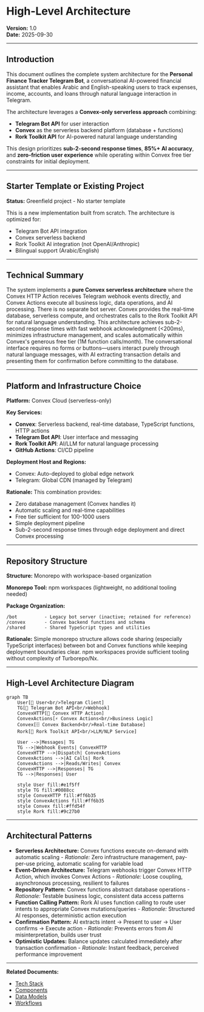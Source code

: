 # High-Level Architecture

**Version:** 1.0  
**Date:** 2025-09-30

---

## Introduction

This document outlines the complete system architecture for the **Personal Finance Tracker Telegram Bot**, a conversational AI-powered financial assistant that enables Arabic and English-speaking users to track expenses, income, accounts, and loans through natural language interaction in Telegram.

The architecture leverages a **Convex-only serverless approach** combining:
- **Telegram Bot API** for user interaction
- **Convex** as the serverless backend platform (database + functions)
- **Rork Toolkit API** for AI-powered natural language understanding


This design prioritizes **sub-2-second response times**, **85%+ AI accuracy**, and **zero-friction user experience** while operating within Convex free tier constraints for initial deployment.

---

## Starter Template or Existing Project

**Status:** Greenfield project - No starter template

This is a new implementation built from scratch. The architecture is optimized for:
- Telegram Bot API integration
- Convex serverless backend
- Rork Toolkit AI integration (not OpenAI/Anthropic)
- Bilingual support (Arabic/English)

---

## Technical Summary

The system implements a **pure Convex serverless architecture** where the Convex HTTP Action receives Telegram webhook events directly, and Convex Actions execute all business logic, data operations, and AI processing. There is no separate bot server. Convex provides the real-time database, serverless compute, and orchestrates calls to the Rork Toolkit API for natural language understanding. This architecture achieves sub-2-second response times with fast webhook acknowledgment (<200ms), minimizes infrastructure management, and scales automatically within Convex's generous free tier (1M function calls/month). The conversational interface requires no forms or buttons—users interact purely through natural language messages, with AI extracting transaction details and presenting them for confirmation before committing to the database.

---

## Platform and Infrastructure Choice

**Platform:** Convex Cloud (serverless-only)

**Key Services:**
- **Convex**: Serverless backend, real-time database, TypeScript functions, HTTP actions
- **Telegram Bot API**: User interface and messaging
- **Rork Toolkit API**: AI/LLM for natural language processing
- **GitHub Actions**: CI/CD pipeline

**Deployment Host and Regions:**
- Convex: Auto-deployed to global edge network
- Telegram: Global CDN (managed by Telegram)

**Rationale:** This combination provides:
- Zero database management (Convex handles it)
- Automatic scaling and real-time capabilities
- Free tier sufficient for 100-1000 users
- Simple deployment pipeline
- Sub-2-second response times through edge deployment and direct Convex processing

---

## Repository Structure

**Structure:** Monorepo with workspace-based organization

**Monorepo Tool:** npm workspaces (lightweight, no additional tooling needed)

**Package Organization:**
```
/bot          - Legacy bot server (inactive; retained for reference)
/convex       - Convex backend functions and schema
/shared       - Shared TypeScript types and utilities
```

**Rationale:** Simple monorepo structure allows code sharing (especially TypeScript interfaces) between bot and Convex functions while keeping deployment boundaries clear. npm workspaces provide sufficient tooling without complexity of Turborepo/Nx.

---

## High-Level Architecture Diagram

```mermaid
graph TB
    User[👤 User<br/>Telegram Client]
    TG[📱 Telegram Bot API<br/>Webhook]
    ConvexHTTP[🔄 Convex HTTP Action]
    ConvexActions[⚡ Convex Actions<br/>Business Logic]
    Convex[🗄️ Convex Backend<br/>Real-time Database]
    Rork[🧠 Rork Toolkit API<br/>LLM/NLP Service]
    
    User -->|Messages| TG
    TG -->|Webhook Events| ConvexHTTP
    ConvexHTTP -->|Dispatch| ConvexActions
    ConvexActions -->|AI Calls| Rork
    ConvexActions -->|Reads/Writes| Convex
    ConvexHTTP -->|Responses| TG
    TG -->|Responses| User
    
    style User fill:#e1f5ff
    style TG fill:#0088cc
    style ConvexHTTP fill:#ff6b35
    style ConvexActions fill:#ff6b35
    style Convex fill:#ffd54f
    style Rork fill:#9c27b0
```

---

## Architectural Patterns

- **Serverless Architecture:** Convex functions execute on-demand with automatic scaling - _Rationale:_ Zero infrastructure management, pay-per-use pricing, automatic scaling for variable load
- **Event-Driven Architecture:** Telegram webhooks trigger Convex HTTP Action, which invokes Convex Actions - _Rationale:_ Loose coupling, asynchronous processing, resilient to failures
- **Repository Pattern:** Convex functions abstract database operations - _Rationale:_ Testable business logic, consistent data access patterns
- **Function Calling Pattern:** Rork AI uses function calling to route user intents to appropriate Convex mutations/queries - _Rationale:_ Structured AI responses, deterministic action execution
- **Confirmation Pattern:** AI extracts intent → Present to user → User confirms → Execute action - _Rationale:_ Prevents errors from AI misinterpretation, builds user trust
- **Optimistic Updates:** Balance updates calculated immediately after transaction confirmation - _Rationale:_ Instant feedback, perceived performance improvement

---

**Related Documents:**
- [Tech Stack](./tech-stack.md)
- [Components](./components.md)
- [Data Models](./data-models.md)
- [Workflows](./workflows.md)
